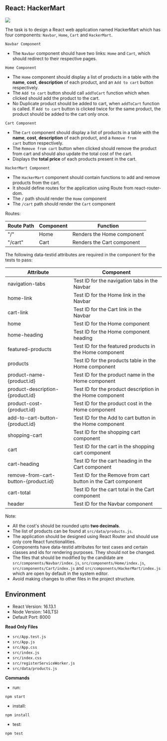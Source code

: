 ## React: HackerMart

![](https://hrcdn.net/s3_pub/istreet-assets/DllfzExWxbbOBUWXM3wmSg/hackermart.gif)

The task is to design a React web application named HackerMart which has four components: `Navbar`, `Home`, `Cart` and `HackerMart`.

`Navbar Component`
- The `Navbar` component should have two links: `Home` and `Cart`, which should redirect to their respective pages.

`Home Component`
- The `Home` component should display a list of products in a table with the **name**, **cost**, **description** of each product, and an `Add to cart` button respectively.
- The `Add to cart` button should call `addToCart` function which when clicked should add the product to the cart.
- No Duplicate product should be added to cart, when `addToCart` function is called. If `Add to cart` button is clicked twice for the same product, the product should be added to the cart only once.

`Cart Component`
- The `Cart` component should display a list of products in a table with the **name**, **cost**, **description** of each product, and a `Remove from cart` button respectively.
- The `Remove from cart` button when clicked should remove the product from cart and should also update the total cost of the cart.
- Displays the **total price** of each products present in the cart.

`HackerMart Component`
- The `HackerMart` component should contain functions to add and remove products from the cart.
- It should define routes for the application using Route from react-router-dom.
- The `/` path should render the `Home` component
- The `/cart` path should render the `Cart` component

Routes:

| **Route Path**    | **Component**      | **Function**      |
|-------------------|--------------------|-------------------|
| "/"	| Home | Renders the Home component |
| "/cart"	| Cart | Renders the Cart component |

The following data-testid attributes are required in the component for the tests to pass:

| **Attribute**                 | **Component**                       |
|-------------------------------|-------------------------------------|
| navigation-tabs	| Test ID for the navigation tabs in the Navbar |
| home-link	| Test ID for the Home link in the Navbar |
| cart-link	| Test ID for the Cart link in the Navbar |
| home	| Test ID for the Home component |
| home-heading	| Test ID for the Home component heading |
| featured-products	| Test ID for the featured products in the Home component |
| products	| Test ID for the products table in the Home component |
| product-name-{product.id}	| Test ID for the product name in the Home component |
| product-description-{product.id}	| Test ID for the product description in the Home component |
| product-cost-{product.id}	| Test ID for the product cost in the Home component |
| add-to-cart-button-{product.id}	| Test ID for the Add to cart button in the Home component |
| shopping-cart	| Test ID for the shopping cart component |
| cart	| Test ID for the cart in the shopping cart component |
| cart-heading	| Test ID for the cart heading in the Cart component |
| remove-from-cart-button-{product.id}	| Test ID for the Remove from cart button in the Cart component |
| cart-total	| Test ID for the cart total in the Cart component |
| header	| Test ID for the Navbar component |


Note:
- All the cost's should be rounded upto **two decimals**.
- The list of products can be found at `src/data/products.js`.
- The application should be designed using React Router and should use only core React functionalities.
- Components have data-testid attributes for test cases and certain classes and ids for rendering purposes. They should not be changed.
- The files that should be modified by the candidate are `src/components/Navbar/index.js`, `src/components/Home/index.js`, `src/components/Cart/index.js` and `src/components/HackerMart/index.js`  which are open by default in the system editor.
- Avoid making changes to other files in the project structure.

## Environment 

- React Version: 16.13.1
- Node Version: 14(LTS)
- Default Port: 8000

**Read Only Files**
- `src/App.test.js`
- `src/App.js`
- `src/App.css`
- `src/index.js`
- `src/index.css`
- `src/registerServiceWorker.js`
- `src/data/products.js`

**Commands**
- run: 
```
npm start
```
- install: 
```
npm install
```
- test: 
```
npm test
```

